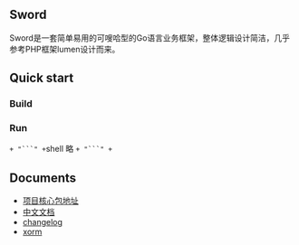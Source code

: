 ## Sword
Sword是一套简单易用的可嗖哈型的Go语言业务框架，整体逻辑设计简洁，几乎参考PHP框架lumen设计而来。

## Quick start

### Build


### Run
` + "```" + `shell
略
` + "```" + `

## Documents

- [项目核心包地址](https://github.com/moka-mrp/sword-core)
- [中文文档](https://github.com/moka-mrp/sword-core/wiki)
- [changelog](https://github.com/moka-mrp/sword-core/blob/master/CHANGELOG.md)
- [xorm](http://gobook.io/read/github.com/go-xorm/manual-zh-CN/)